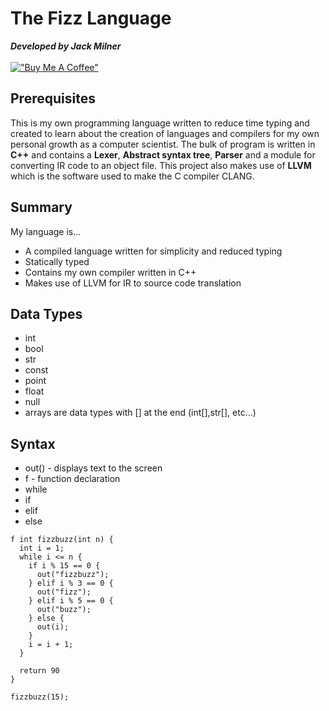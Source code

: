 # The Fizz Language
***Developed by Jack Milner***
\
\
[!["Buy Me A Coffee"](https://www.buymeacoffee.com/assets/img/custom_images/orange_img.png)](https://buymeacoffee.com/jackmilner)
## Prerequisites
This is my own programming language written to reduce time typing and created to learn about the creation of languages and compilers for my own personal growth as a computer scientist. The bulk of program is written in **C++** and contains a **Lexer**, **Abstract syntax tree**, **Parser** and a module for converting IR code to an object file. This project also makes use of **LLVM** which is the software used to make the C compiler CLANG. 

## Summary
My language is...
* A compiled language written for simplicity and reduced typing
* Statically typed
* Contains my own compiler written in C++
* Makes use of LLVM for IR to source code translation
## Data Types
* int
* bool
* str
* const
* point
* float
* null
* arrays are data types with [] at the end (int[],str[], etc...)
## Syntax
* out() - displays text to the screen
* f - function declaration
* while
* if
* elif
* else
```
f int fizzbuzz(int n) {
  int i = 1;
  while i <= n {
    if i % 15 == 0 {
      out("fizzbuzz");
    } elif i % 3 == 0 {
      out("fizz");
    } elif i % 5 == 0 {
      out("buzz");
    } else {
      out(i);
    }
    i = i + 1;
  }

  return 90
}

fizzbuzz(15);
```

